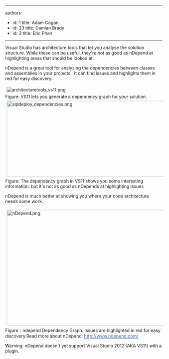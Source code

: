 

---
authors:
  - id: 1
    title: Adam Cogan
  - id: 23
    title: Damian Brady
  - id: 3
    title: Eric Phan
---




<span class='intro'> <p>Visual Studio has architecture tools that let you analyse the solution structure. While these can be useful, they're not as good as nDepend at highlighting areas that should be looked at.</p>
<p>nDepend is a great tool for analysing the dependencies between classes and assemblies in your projects.&#160; It can find issues and highlights them in red for easy discovery.</p> </span>

<p><img alt="architecturetools_vs11.png" src="/SoftwareDevelopment/RulestobetterArchitectureandCodeReview/PublishingImages/ArchitectureToolsVS11.png" style="margin&#58;5px;" /><br><span class="ssw-rteStyle-FigureNormal">Figure&#58; VS11 lets you generate a dependency graph for your solution.</span><img alt="sqldeploy_dependencies.png" src="/SoftwareDevelopment/RulestobetterArchitectureandCodeReview/PublishingImages/DependencyDiagramInVS11.png" style="margin&#58;5px;width&#58;600px;height&#58;243px;" /><br><span class="ssw-rteStyle-FigureNormal">Figure&#58; The dependency graph in VS11 shows you some interesting information, but it's not as good as nDepends at highlighting issues</span></p>
<div><span>nDepend is much better at showing you where your code architecture needs some work.</span></div>
<p><img alt="nDepend.png" src="/SoftwareDevelopment/RulestobetterArchitectureandCodeReview/PublishingImages/nDependDependencyGraph.png" style="margin&#58;5px;width&#58;600px;height&#58;370px;" /><br><span class="ssw-rteStyle-FigureNormal">Figure：ndepend Dependency Graph. Issues are highlighted in red for easy </span><span class="ssw-rteStyle-FigureNormal">discovery.</span><span>Read</span><span></span><span> more about nDepend&#58; <a href="http&#58;//www.ndepend.com/"><font color="#3a66cc">http&#58;//www.ndepend.com/</font></a></span></p>
<div class="ssw-rteStyle-Tip"><span></span><span>Warning&#58; nDepend doesn't yet support Visual Studio 2012 (AKA VS11) with a plugin.</span></div>


